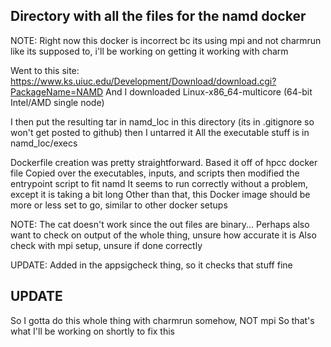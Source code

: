 ## Directory with all the files for the namd docker
NOTE: Right now this docker is incorrect bc its using mpi and not charmrun like its supposed to, i'll be working on getting it working with charm

Went to this site: https://www.ks.uiuc.edu/Development/Download/download.cgi?PackageName=NAMD
And I downloaded Linux-x86_64-multicore (64-bit Intel/AMD single node)

I then put the resulting tar in namd_loc in this directory (its in .gitignore so won't get posted to github) then I untarred it
All the executable stuff is in namd_loc/execs


Dockerfile creation was pretty straightforward.
Based it off of hpcc docker file
Copied over the executables, inputs, and scripts
then modified the entrypoint script to fit namd
It seems to run correctly without a problem, except it is taking a bit long
Other than that, this Docker image should be more or less set to go, similar to other docker setups


NOTE: The cat doesn't work since the out files are binary... Perhaps also want to check on output of the whole thing, unsure how accurate it is
Also check with mpi setup, unsure if done correctly


UPDATE: Added in the appsigcheck thing, so it checks that stuff fine

## UPDATE 
So I gotta do this whole thing with charmrun somehow, NOT mpi
So that's what I'll be working on shortly to fix this
